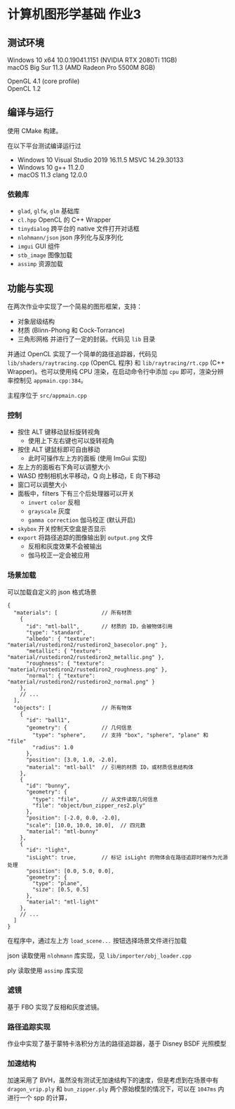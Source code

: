 # 计算机图形学基础 作业3

## 测试环境

Windows 10 x64 10.0.19041.1151  (NVIDIA RTX 2080Ti 11GB)  
macOS Big Sur 11.3 (AMD Radeon Pro 5500M 8GB)

OpenGL 4.1 (core profile)  
OpenCL 1.2

## 编译与运行

使用 CMake 构建。

在以下平台测试编译运行过

- Windows 10 Visual Studio 2019 16.11.5 MSVC 14.29.30133
- Windows 10 g++ 11.2.0
- macOS 11.3 clang 12.0.0

### 依赖库

- `glad`, `glfw`, `glm` 基础库
- `cl.hpp` OpenCL 的 C++ Wrapper
- `tinydialog` 跨平台的 native 文件打开对话框
- `nlohmann/json` json 序列化与反序列化
- `imgui` GUI 组件
- `stb_image` 图像加载
- `assimp` 资源加载

## 功能与实现

在两次作业中实现了一个简易的图形框架，支持：

- 对象层级结构
- 材质 (Blinn-Phong 和 Cock-Torrance)
- 三角形网格 并进行了一定的封装。代码见 `lib` 目录

并通过 OpenCL 实现了一个简单的路径追踪器，代码见 `lib/shaders/raytracing.cpp` (OpenCL 程序)
和 `lib/raytracing/rt.cpp` (C++ Wrapper)。也可以使用纯 CPU 渲染，在启动命令行中添加 `cpu` 即可，渲染分辨率控制见
`appmain.cpp:384`。

主程序位于 `src/appmain.cpp`

### 控制

- 按住 ALT 键移动鼠标旋转视角
    - 使用上下左右键也可以旋转视角
- 按住 ALT 键鼠标即可自由移动
    - 此时可操作左上方的面板 (使用 ImGui 实现)
- 左上方的面板右下角可以调整大小
- WASD 控制相机水平移动，Q 向上移动，E 向下移动
- 窗口可以调整大小
- 面板中，filters 下有三个后处理器可以开关
    - `invert color` 反相
    - `grayscale` 灰度
    - `gamma correction` 伽马校正 (默认开启)
- `skybox` 开关控制天空盒是否显示
- `export` 将路径追踪的图像输出到 `output.png` 文件
    - 反相和灰度效果不会被输出
    - 伽马校正一定会被应用

### 场景加载

可以加载自定义的 json 格式场景

```jsonc
{
  "materials": [              // 所有材质
    {
      "id": "mtl-ball",       // 材质的 ID，会被物体引用
      "type": "standard",
      "albedo": { "texture": "material/rustediron2/rustediron2_basecolor.png" },
      "metallic": { "texture": "material/rustediron2/rustediron2_metallic.png" },
      "roughness": { "texture": "material/rustediron2/rustediron2_roughness.png" },
      "normal": { "texture": "material/rustediron2/rustediron2_normal.png" }
    },
    // ...
  ],
  "objects": [                // 所有物体
    {
      "id": "ball1",
      "geometry": {           // 几何信息
        "type": "sphere",     // 支持 "box", "sphere", "plane" 和 "file"
        "radius": 1.0
      },
      "position": [3.0, 1.0, -2.0],
      "material": "mtl-ball"  // 引用的材质 ID，或材质信息结构体
    },
    {
      "id": "bunny",
      "geometry": {
        "type": "file",       // 从文件读取几何信息
        "file": "object/bun_zipper_res2.ply"
      },
      "position": [-2.0, 0.0, -2.0],
      "scale": [10.0, 10.0, 10.0],  // 四元数
      "material": "mtl-bunny"
    },
    {
      "id": "light",
      "isLight": true,        // 标记 isLight 的物体会在路径追踪时被作为光源处理
      "position": [0.0, 5.0, 0.0],
      "geometry": {
        "type": "plane",
        "size": [0.5, 0.5]
      },
      "material": "mtl-light"
    },
    // ...
  ]
}
```

在程序中，通过左上方 `load_scene...` 按钮选择场景文件进行加载

json 读取使用 `nlohmann` 库实现，见 `lib/importer/obj_loader.cpp`

ply 读取使用 `assimp` 库实现

### 滤镜

基于 FBO 实现了反相和灰度滤镜。

### 路径追踪实现

作业中实现了基于蒙特卡洛积分方法的路径追踪器，基于 Disney BSDF 光照模型

### 加速结构
加速采用了 BVH，虽然没有测试无加速结构下的速度，但是考虑到在场景中有 `dragon_vrip.ply` 和 `bun_zipper.ply`
两个原始模型的情况下，可以在 `1047ms` 内进行一个 spp 的计算，
